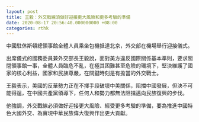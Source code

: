 ```yaml
---
layout: post
title: 王毅：外交戰線須做好迎接更大風險和更多考驗的準備
date: 2020-08-17 20:56:40.000000000 +08:00
categories: rthk
---
```


中國駐休斯頓總領事館全體人員乘坐包機抵達北京，外交部在機場舉行迎接儀式。

出席儀式的國務委員兼外交部長王毅說，面對美方違反國際關係基本準則，要求關閉領事館一事，全體人員臨危不亂，在極其困難甚至危險的環境下，堅決維護了國家的核心利益，國家和民族尊嚴，在關鍵時刻是有擔當的外交戰士。

王毅表示，美國的反華勢力正在不擇手段破壞中美關係，阻擋中國發展，但決不可能得逞，在中國共產黨領導下，任何人和勢力都無法阻擋邁向民族復興的步伐。

他強調，外交戰線必須做好迎接更大風險、經受更多考驗的準備，要為推進中國特色大國外交、為實現中華民族偉大復興作出更大貢獻。
